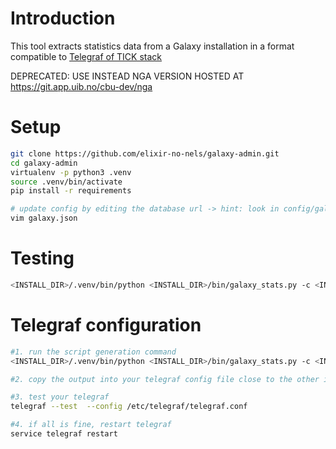 # Introduction
This tool extracts statistics data from a Galaxy installation in a format compatible to [Telegraf of TICK stack](https://www.influxdata.com/time-series-platform/)

DEPRECATED: USE INSTEAD NGA VERSION HOSTED AT https://git.app.uib.no/cbu-dev/nga

# Setup
```bash
git clone https://github.com/elixir-no-nels/galaxy-admin.git
cd galaxy-admin
virtualenv -p python3 .venv
source .venv/bin/activate
pip install -r requirements

# update config by editing the database url -> hint: look in config/galaxy.ini or config/galaxy.yml
vim galaxy.json
```

# Testing 
```bash
<INSTALL_DIR>/.venv/bin/python <INSTALL_DIR>/bin/galaxy_stats.py -c <INSTALL_DIR>/<CONFIG-FILE> stats

```

# Telegraf configuration
```bash
#1. run the script generation command
<INSTALL_DIR>/.venv/bin/python <INSTALL_DIR>/bin/galaxy_stats.py -c <INSTALL_DIR>/<CONFIG-FILE> tick-config

#2. copy the output into your telegraf config file close to the other input plugins -> hint: default file is /etc/telegraf/telegraf.conf

#3. test your telegraf 
telegraf --test  --config /etc/telegraf/telegraf.conf

#4. if all is fine, restart telegraf
service telegraf restart 
```
